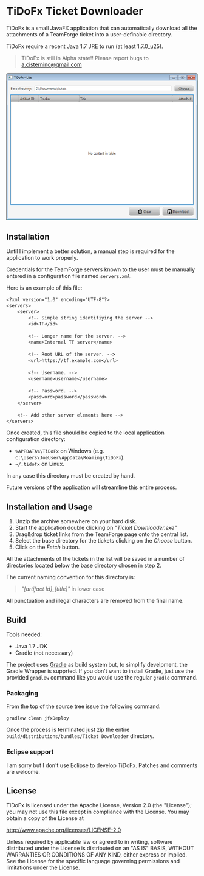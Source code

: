 TiDoFx Ticket Downloader
========================

TiDoFx is a small JavaFX application that can automatically download all the
attachments of a TeamForge ticket into a user-definable directory.

TiDoFx require a recent Java 1.7 JRE to run (at least 1.7.0_u25).

> TiDoFx is still in Alpha state!!
> Please report bugs to [a.cisternino@gmail.com](mailto:a.cisternino@gmail.com)

![image](screenshot.png "TiDoFx screenshot")


Installation
------------

Until I implement a better solution, a manual step is required for the
application to work properly.

Credentials for the TeamForge servers known to the user must be manually
entered in a configuration file named `servers.xml`.

Here is an example of this file:

    <?xml version="1.0" encoding="UTF-8"?>
    <servers>
        <server>
            <!-- Simple string identifiying the server -->
            <id>TF</id>

            <!-- Longer name for the server. -->
            <name>Internal TF server</name>

            <!-- Root URL of the server. -->
            <url>https://tf.example.com</url>

            <!-- Username. -->
            <username>username</username>

            <!-- Password. -->
            <password>password</password>
        </server>

        <!-- Add other server elements here -->
    </servers>

Once created, this file should be copied to the local application configuration
directory:

* `%APPDATA%\TiDoFx` on Windows (e.g. `C:\Users\JoeUser\AppData\Roaming\TiDoFx`).
* `~/.tidofx` on Linux.

In any case this directory must be created by hand.

Future versions of the application will streamline this entire process.


Installation and Usage
----------------------

1. Unzip the archive somewhere on your hard disk.
1. Start the application double clicking on _"Ticket Downloader.exe"_
1. Drag&drop ticket links from the TeamForge page onto the central list.
1. Select the base directory for the tickets clicking on the _Choose_ button.
1. Click on the _Fetch_ button.

All the attachments of the tickets in the list will be saved in a number of
directories located below the base directory chosen in step 2.

The current naming convention for this directory is:

> *"[artifact Id]_[title]"* in lower case

All punctuation and illegal characters are removed from the final name.


Build
-----

Tools needed:

* Java 1.7 JDK
* Gradle (not necessary)

The project uses [Gradle] as build system but, to simplify develpment,
the Gradle Wrapper is supprted. If you don't want to install Gradle, just use
the provided `gradlew` command like you would use the regular `gradle` command.

### Packaging ###

From the top of the source tree issue the following command:

    gradlew clean jfxDeploy

Once the process is terminated just zip the entire
`build/distributions/bundles/Ticket Downloader` directory.

### Eclipse support ###

I am sorry but I don't use Eclipse to develop TiDoFx. Patches and comments
are welcome.

[Gradle]: http://www.gradle.org/


License
-------

TiDoFx is licensed under the Apache License, Version 2.0 (the "License");
you may not use this file except in compliance with the License. You may
obtain a copy of the License at

http://www.apache.org/licenses/LICENSE-2.0

Unless required by applicable law or agreed to in writing, software
distributed under the License is distributed on an "AS IS" BASIS,
WITHOUT WARRANTIES OR CONDITIONS OF ANY KIND, either express or implied.
See the License for the specific language governing permissions and
limitations under the License.
